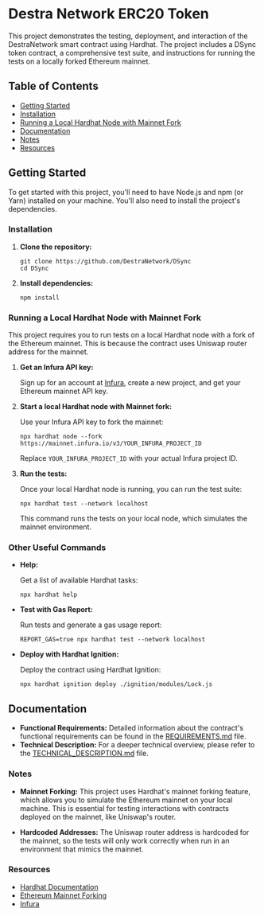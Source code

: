 # Destra Network ERC20 Token

This project demonstrates the testing, deployment, and interaction of the DestraNetwork smart contract using Hardhat. The project includes a DSync token contract, a comprehensive test suite, and instructions for running the tests on a locally forked Ethereum mainnet.

## Table of Contents
- [Getting Started](#getting-started)
- [Installation](#installation)
- [Running a Local Hardhat Node with Mainnet Fork](#running-a-local-hardhat-node-with-mainnet-fork)
- [Documentation](#documentation)
- [Notes](#notes)
- [Resources](#resources)

## Getting Started

To get started with this project, you'll need to have Node.js and npm (or Yarn) installed on your machine. You'll also need to install the project's dependencies.

### Installation

1. **Clone the repository:**

    ```shell
    git clone https://github.com/DestraNetwork/DSync
    cd DSync
    ```

2. **Install dependencies:**

    ```shell
    npm install
    ```

### Running a Local Hardhat Node with Mainnet Fork

This project requires you to run tests on a local Hardhat node with a fork of the Ethereum mainnet. This is because the contract uses Uniswap router address for the mainnet.

1. **Get an Infura API key:**

    Sign up for an account at [Infura](https://infura.io/), create a new project, and get your Ethereum mainnet API key.

2. **Start a local Hardhat node with Mainnet fork:**

    Use your Infura API key to fork the mainnet:

    ```shell
    npx hardhat node --fork https://mainnet.infura.io/v3/YOUR_INFURA_PROJECT_ID
    ```

    Replace `YOUR_INFURA_PROJECT_ID` with your actual Infura project ID.

3. **Run the tests:**

    Once your local Hardhat node is running, you can run the test suite:

    ```shell
    npx hardhat test --network localhost
    ```

    This command runs the tests on your local node, which simulates the mainnet environment.

### Other Useful Commands

- **Help:**

    Get a list of available Hardhat tasks:

    ```shell
    npx hardhat help
    ```

- **Test with Gas Report:**

    Run tests and generate a gas usage report:

    ```shell
    REPORT_GAS=true npx hardhat test --network localhost
    ```

- **Deploy with Hardhat Ignition:**

    Deploy the contract using Hardhat Ignition:

    ```shell
    npx hardhat ignition deploy ./ignition/modules/Lock.js
    ```

## Documentation

- **Functional Requirements:** Detailed information about the contract's functional requirements can be found in the [REQUIREMENTS.md](REQUIREMENTS.md) file.
- **Technical Description:** For a deeper technical overview, please refer to the [TECHNICAL_DESCRIPTION.md](TECHNICAL_DESCRIPTION.md) file.

### Notes

- **Mainnet Forking:** This project uses Hardhat's mainnet forking feature, which allows you to simulate the Ethereum mainnet on your local machine. This is essential for testing interactions with contracts deployed on the mainnet, like Uniswap's router.

- **Hardcoded Addresses:** The Uniswap router address is hardcoded for the mainnet, so the tests will only work correctly when run in an environment that mimics the mainnet.

### Resources

- [Hardhat Documentation](https://hardhat.org/getting-started/)
- [Ethereum Mainnet Forking](https://hardhat.org/hardhat-network/guides/mainnet-forking.html)
- [Infura](https://infura.io/)
